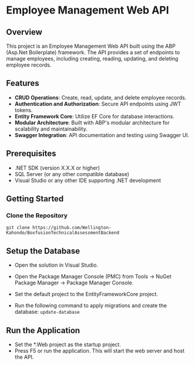 # Employee Management Web API

## Overview

This project is an Employee Management Web API built using the ABP (Asp.Net Boilerplate) framework. The API provides a set of endpoints to manage employees, including creating, reading, updating, and deleting employee records.

## Features

- **CRUD Operations**: Create, read, update, and delete employee records.
- **Authentication and Authorization**: Secure API endpoints using JWT tokens.
- **Entity Framework Core**: Utilize EF Core for database interactions.
- **Modular Architecture**: Built with ABP's modular architecture for scalability and maintainability.
- **Swagger Integration**: API documentation and testing using Swagger UI.

## Prerequisites

- .NET SDK (version X.X.X or higher)
- SQL Server (or any other compatible database)
- Visual Studio or any other IDE supporting .NET development

## Getting Started

### Clone the Repository
```git clone https://github.com/Wellington-Kahondo/BoxfusionTechnicalAssessmentBackend```


## Setup the Database
 - Open the solution in Visual Studio.

 - Open the Package Manager Console (PMC) from Tools -> NuGet Package Manager -> Package Manager Console.

 - Set the default project to the EntityFrameworkCore project.

 - Run the following command to apply migrations and create the database:
```update-database```

## Run the Application
 - Set the *.Web project as the startup project.
 - Press F5 or run the application. This will start the web server and host the API.

